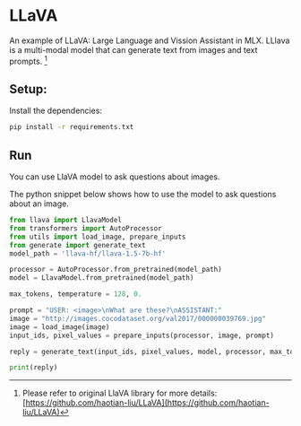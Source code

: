 # LLaVA

An example of LLaVA: Large Language and Vission Assistant in MLX. LLlava is a multi-modal model that can generate text from images and text prompts. [^1]

## Setup:

Install the dependencies:

```bash
pip install -r requirements.txt
```

## Run

You can use LlaVA model to ask questions about images.

The python snippet below shows how to use the model to ask questions about an image.

```python
from llava import LlavaModel
from transformers import AutoProcessor
from utils import load_image, prepare_inputs
from generate import generate_text
model_path = 'llava-hf/llava-1.5-7b-hf'

processor = AutoProcessor.from_pretrained(model_path)
model = LlavaModel.from_pretrained(model_path)

max_tokens, temperature = 128, 0.

prompt = "USER: <image>\nWhat are these?\nASSISTANT:"
image = "http://images.cocodataset.org/val2017/000000039769.jpg"
image = load_image(image)
input_ids, pixel_values = prepare_inputs(processor, image, prompt)

reply = generate_text(input_ids, pixel_values, model, processor, max_tokens, temperature)

print(reply)
```

[^1]: Please refer to original LlaVA library for more details: [https://github.com/haotian-liu/LLaVA](https://github.com/haotian-liu/LLaVA)
